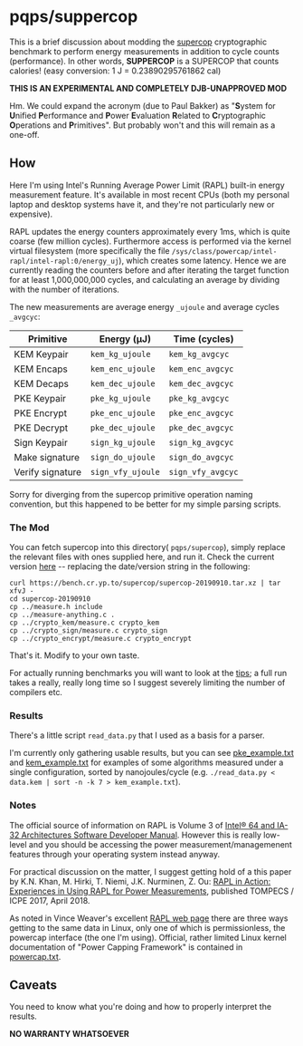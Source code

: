# pqps/suppercop

This is a brief discussion about modding the
[supercop](https://bench.cr.yp.to/supercop.html) cryptographic benchmark to
perform energy measurements in addition to cycle counts (performance).
In other words, **SUPPERCOP** is a SUPERCOP that counts calories! 
(easy conversion: 1 J = 0.23890295761862 cal) 

**THIS IS AN EXPERIMENTAL AND COMPLETELY DJB-UNAPPROVED MOD**

Hm. We could expand the acronym (due to Paul Bakker) as 
"**S**ystem for **U**nified **P**erformance and **P**ower 
**E**valuation **R**elated to **C**ryptographic **O**perations and 
**P**rimitives". But probably won't and this will remain as a one-off.


## How

Here I'm using Intel's Running Average Power Limit (RAPL) built-in energy
measurement feature. It's available in most recent CPUs (both my personal
laptop and desktop systems have it, and they're not particularly new
or expensive).

RAPL updates the energy counters approximately every 1ms, which 
is quite coarse (few million cycles). Furthermore access is performed
via the kernel virtual filesystem (more specifically the file 
`/sys/class/powercap/intel-rapl/intel-rapl:0/energy_uj`), which creates some 
latency. Hence we are currently reading the counters before and after iterating 
the target function for at least 1,000,000,000 cycles, and calculating
an average by dividing with the number of iterations. 

The new measurements are average energy `_ujoule` and average cycles 
`_avgcyc`:

| **Primitive**		| **Energy** (μJ)	| **Time** (cycles)	|
| ----------------- | ----------------- | ----------------- |
| KEM Keypair 		| `kem_kg_ujoule`	| `kem_kg_avgcyc`	|
| KEM Encaps		| `kem_enc_ujoule`	| `kem_enc_avgcyc`	|
| KEM Decaps		| `kem_dec_ujoule`	| `kem_dec_avgcyc`	|
| PKE Keypair		| `pke_kg_ujoule`	| `pke_kg_avgcyc`	|
| PKE Encrypt		| `pke_enc_ujoule`	| `pke_enc_avgcyc`	|
| PKE Decrypt		| `pke_dec_ujoule`	| `pke_dec_avgcyc`	|
| Sign Keypair		| `sign_kg_ujoule`	| `sign_kg_avgcyc`	|
| Make signature	| `sign_do_ujoule`	| `sign_do_avgcyc`	|
| Verify signature	| `sign_vfy_ujoule`	| `sign_vfy_avgcyc`	|

Sorry for diverging from the supercop primitive operation naming convention, 
but this happened to be better for my simple parsing scripts.


### The Mod

You can fetch supercop into this directory( `pqps/supercop`), simply 
replace the relevant files with ones supplied here, and run it. Check the 
current version [here](https://bench.cr.yp.to/supercop.html) -- replacing 
the date/version string in the following:

```
curl https://bench.cr.yp.to/supercop/supercop-20190910.tar.xz | tar xfvJ -
cd supercop-20190910
cp ../measure.h include
cp ../measure-anything.c .
cp ../crypto_kem/measure.c crypto_kem
cp ../crypto_sign/measure.c crypto_sign
cp ../crypto_encrypt/measure.c crypto_encrypt
```
That's it. Modify to your own taste.

For actually running benchmarks you will want to look at the 
[tips](https://bench.cr.yp.to/tips.html); a full run takes a really, really
long time so I suggest severely limiting the number of compilers etc.


### Results

There's a little script `read_data.py` that I used as a basis for a parser. 

I'm currently only gathering usable results, but you can see 
[pke_example.txt](example/pke_example.txt) and
[kem_example.txt](example/kem_example.txt) for examples of some algorithms
measured under a single configuration, sorted by nanojoules/cycle
(e.g. `./read_data.py < data.kem | sort -n -k 7 > kem_example.txt`).


### Notes

The official source of information on RAPL is Volume 3 of 
[Intel® 64 and IA-32 Architectures Software Developer Manual](https://software.intel.com/en-us/articles/intel-sdm).
However this is really low-level and you should be accessing the power 
measurement/managemenent features through your operating system instead anyway.

For practical discussion on the matter, I suggest getting hold of a this paper 
by K.N. Khan, M. Hirki, T. Niemi, J.K. Nurminen, Z. Ou:
[RAPL in Action: Experiences in Using RAPL for Power Measurements](https://doi.org/10.1145/3177754), 
published TOMPECS / ICPE 2017, April 2018. 

As noted in Vince Weaver's excellent
[RAPL web page](http://web.eece.maine.edu/~vweaver/projects/rapl/) there
are three ways getting to the same data in Linux, only one of which is 
permissionless, the powercap interface (the one I'm using). Official, rather
limited Linux kernel documentation of "Power Capping Framework" is contained in
[powercap.txt](https://www.kernel.org/doc/Documentation/power/powercap/powercap.txt).

## Caveats

You need to know what you're doing and how to properly interpret the results.

**NO WARRANTY WHATSOEVER**
